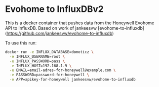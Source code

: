# Evohome to InfluxDBv2

This is a docker container that pushes data from the Honeywell Evohome API to InfluxDB. Based on work of jankeesvw [evohome-to-influxdb] (https://github.com/jankeesvw/evohome-to-influxdb)

To use this run:

```bash
docker run -e INFLUX_DATABASE=domoticz \
  -e INFLUX_USERNAME=root \
  -e INFLUX_PASSWORD=pass \
  -e INFLUX_HOST=192.168.1.9 \
  -e EMAIL=email-adres-for-honeywell@example.com \
  -e PASSWORD=password-for-honeywell \
  -e APP=apikey-for-honeywell jankeesvw/evohome-to-influxdb
```
